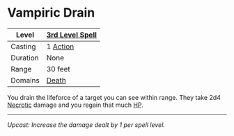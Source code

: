 # Vampiric Drain

| Level    | [3rd Level Spell](3rd%20Level%20Spells.md)        |
| -------- | --------------------------------------------------- |
| Casting  | 1 [Action](../../../../Game%20Procedures/Action.md) |
| Duration | None                                                |
| Range    | 30 feet                                             |
| Domains  | [Death](../../../Spell%20Domains/Death.md)          |

You drain the lifeforce of a target you can see within range. They take 2d4 [Necrotic](../../../../Damage%20Types/Necrotic.md) damage and you regain that much [HP](../../../../Player%20Characters/Derived%20Statistics/Health%20Points.md).


---
*Upcast: Increase the damage dealt by 1 per spell level.*